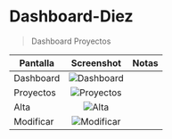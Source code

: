 # Dashboard-Diez

> Dashboard Proyectos 


| Pantalla     | Screenshot                                    | Notas |
| ------------- |:---------------------------------------------:| -----:|
| Dashboard     |  ![Dashboard](https://lh4.googleusercontent.com/WJBADUHjuvRPWBj-aTzHs02NpOetCWVh8aQzHdxT6sOHQXGxD_7OHJp1cMjAXgTzniLQENQKM-wofk4=w1920-h979-rw)|       |
| Proyectos     | ![Proyectos](https://lh5.googleusercontent.com/fAFo8JzmbvgZoMJkIYloWfLiejGZCUX-Xx5DphUwj0cra1VFJdyrwf0aVmdq_MSi4wJY-hgtYYwCac4=w1920-h979-rw)|       |
| Alta          | ![Alta](https://lh4.googleusercontent.com/vpvykAOUeC2wdS_SzooWYnzEpB6pi-GSS9WjFcpODmLcwep6M3q0dd9CwsM96y63EEZZrUsSaSkQg0s=w1920-h979-rw)|       |
| Modificar     | ![Modificar](https://lh5.googleusercontent.com/4gCRMobT_DoPwjR5HVspXUc2VcXurJxnrq9pyfjUFVQFHEYUeqMRf5kEekJDh4W5nWc4Tk7wLW3Pfaw=w1920-h979-rw)|       |

